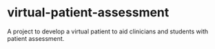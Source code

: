 # virtual-patient-assessment
A project to develop a virtual patient to aid clinicians and students with patient assessment.
